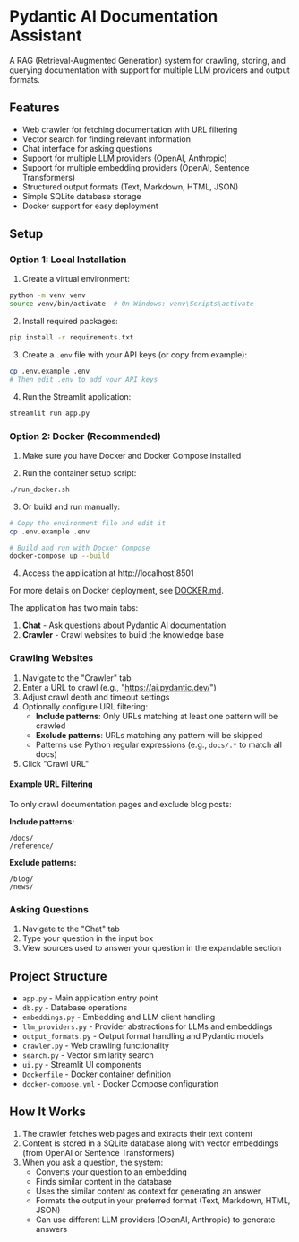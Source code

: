 # Pydantic AI Documentation Assistant

A RAG (Retrieval-Augmented Generation) system for crawling, storing, and querying documentation with support for multiple LLM providers and output formats.

## Features

- Web crawler for fetching documentation with URL filtering
- Vector search for finding relevant information 
- Chat interface for asking questions
- Support for multiple LLM providers (OpenAI, Anthropic)
- Support for multiple embedding providers (OpenAI, Sentence Transformers)
- Structured output formats (Text, Markdown, HTML, JSON)
- Simple SQLite database storage
- Docker support for easy deployment

## Setup

### Option 1: Local Installation

1. Create a virtual environment:
```bash
python -m venv venv
source venv/bin/activate  # On Windows: venv\Scripts\activate
```

2. Install required packages:
```bash
pip install -r requirements.txt
```

3. Create a `.env` file with your API keys (or copy from example):
```bash
cp .env.example .env
# Then edit .env to add your API keys
```

4. Run the Streamlit application:
```bash
streamlit run app.py
```

### Option 2: Docker (Recommended)

1. Make sure you have Docker and Docker Compose installed

2. Run the container setup script:
```bash
./run_docker.sh
```

3. Or build and run manually:
```bash
# Copy the environment file and edit it
cp .env.example .env

# Build and run with Docker Compose
docker-compose up --build
```

4. Access the application at http://localhost:8501

For more details on Docker deployment, see [DOCKER.md](DOCKER.md).

The application has two main tabs:
1. **Chat** - Ask questions about Pydantic AI documentation
2. **Crawler** - Crawl websites to build the knowledge base

### Crawling Websites

1. Navigate to the "Crawler" tab
2. Enter a URL to crawl (e.g., "https://ai.pydantic.dev/")
3. Adjust crawl depth and timeout settings
4. Optionally configure URL filtering:
   - **Include patterns**: Only URLs matching at least one pattern will be crawled
   - **Exclude patterns**: URLs matching any pattern will be skipped
   - Patterns use Python regular expressions (e.g., `docs/.*` to match all docs)
5. Click "Crawl URL"

#### Example URL Filtering

To only crawl documentation pages and exclude blog posts:

**Include patterns:**
```
/docs/
/reference/
```

**Exclude patterns:**
```
/blog/
/news/
```

### Asking Questions

1. Navigate to the "Chat" tab
2. Type your question in the input box
3. View sources used to answer your question in the expandable section

## Project Structure

- `app.py` - Main application entry point
- `db.py` - Database operations
- `embeddings.py` - Embedding and LLM client handling 
- `llm_providers.py` - Provider abstractions for LLMs and embeddings
- `output_formats.py` - Output format handling and Pydantic models
- `crawler.py` - Web crawling functionality
- `search.py` - Vector similarity search 
- `ui.py` - Streamlit UI components
- `Dockerfile` - Docker container definition
- `docker-compose.yml` - Docker Compose configuration

## How It Works

1. The crawler fetches web pages and extracts their text content
2. Content is stored in a SQLite database along with vector embeddings (from OpenAI or Sentence Transformers)
3. When you ask a question, the system:
   - Converts your question to an embedding
   - Finds similar content in the database
   - Uses the similar content as context for generating an answer
   - Formats the output in your preferred format (Text, Markdown, HTML, JSON)
   - Can use different LLM providers (OpenAI, Anthropic) to generate answers